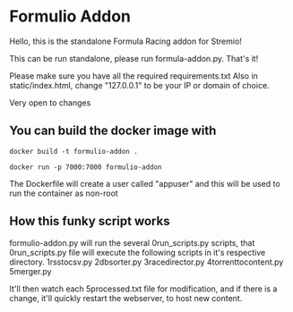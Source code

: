 # Formulio Addon
Hello, this is the standalone Formula Racing addon for Stremio!

This can be run standalone, please run formula-addon.py.
That's it!

Please make sure you have all the required requirements.txt
Also in static/index.html, change "127.0.0.1" to be your IP or domain of choice.

Very open to changes

## You can build the docker image with
```
docker build -t formulio-addon .
```
```
docker run -p 7000:7000 formulio-addon
```

The Dockerfile will create a user called "appuser" and this will be used to run the container as non-root

## How this funky script works
formulio-addon.py will run the several 0run_scripts.py scripts, that 0run_scripts.py file will execute the following scripts in it's respective directory.
1rsstocsv.py
2dbsorter.py
3racedirector.py
4torrenttocontent.py
5merger.py

It'll then watch each 5processed.txt file for modification, and if there is a change, it'll quickly restart the webserver, to host new content. 